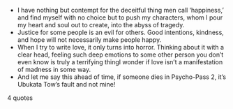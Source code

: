  - I have nothing but contempt for the deceitful thing men call ‘happiness,’ and find myself with no choice but to push my characters, whom I pour my heart and soul out to create, into the abyss of tragedy.
 - Justice for some people is an evil for others. Good intentions, kindness, and hope will not necessarily make people happy.
 - When I try to write love, it only turns into horror. Thinking about it with a clear head, feeling such deep emotions to some other person you don’t even know is truly a terrifying thingI wonder if love isn’t a manifestation of madness in some way.
 - And let me say this ahead of time, if someone dies in Psycho-Pass 2, it’s Ubukata Tow’s fault and not mine!

4 quotes